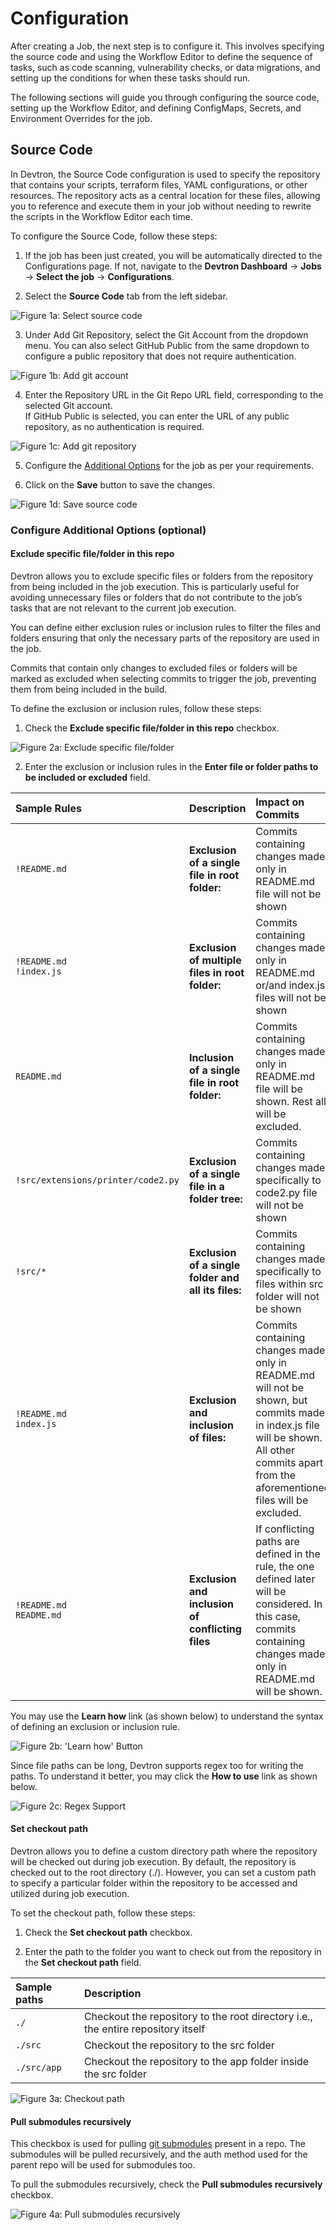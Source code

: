 # Configuration

After creating a Job, the next step is to configure it. This involves specifying the source code and using the Workflow Editor to define the sequence of tasks, such as code scanning, vulnerability checks, or data migrations, and setting up the conditions for when these tasks should run.

The following sections will guide you through configuring the source code, setting up the Workflow Editor, and defining ConfigMaps, Secrets, and Environment Overrides for the job.

## Source Code

In Devtron, the Source Code configuration is used to specify the repository that contains your scripts, terraform files, YAML configurations, or other resources. The repository acts as a central location for these files, allowing you to reference and execute them in your job without needing to rewrite the scripts in the Workflow Editor each time.

To configure the Source Code, follow these steps:

1. If the job has been just created, you will be automatically directed to the Configurations page. If not, navigate to the **Devtron Dashboard** → **Jobs** → **Select the job** → **Configurations**.

2. Select the **Source Code** tab from the left sidebar.

![Figure 1a: Select source code](https://devtron-public-asset.s3.us-east-2.amazonaws.com/images/create-job/source-code.jpg)

3. Under Add Git Repository, select the Git Account from the dropdown menu. You can also select GitHub Public from the same dropdown to configure a public repository that does not require authentication.

![Figure 1b: Add git account](https://devtron-public-asset.s3.us-east-2.amazonaws.com/images/create-job/source-code-git-account.jpg)

4. Enter the Repository URL in the Git Repo URL field, corresponding to the selected Git account.<br>
If GitHub Public is selected, you can enter the URL of any public repository, as no authentication is required. 

![Figure 1c: Add git repository](https://devtron-public-asset.s3.us-east-2.amazonaws.com/images/create-job/source-code-repo-url.jpg)

5. Configure the [Additional Options](#configure-additional-options-optional) for the job as per your requirements.

6. Click on the **Save** button to save the changes.

![Figure 1d: Save source code](https://devtron-public-asset.s3.us-east-2.amazonaws.com/images/create-job/source-code-save.jpg)

### Configure Additional Options (optional)

#### Exclude specific file/folder in this repo

Devtron allows you to exclude specific files or folders from the repository from being included in the job execution. This is particularly useful for avoiding unnecessary files or folders that do not contribute to the job’s tasks that are not relevant to the current job execution. 

You can define either exclusion rules or inclusion rules to filter the files and folders ensuring that only the necessary parts of the repository are used in the job.

Commits that contain only changes to excluded files or folders will be marked as excluded when selecting commits to trigger the job, preventing them from being included in the build.

To define the exclusion or inclusion rules, follow these steps:

1. Check the **Exclude specific file/folder in this repo** checkbox.

![Figure 2a: Exclude specific file/folder](https://devtron-public-asset.s3.us-east-2.amazonaws.com/images/create-job/source-code-exclude-files.jpg)

2. Enter the exclusion or inclusion rules in the **Enter file or folder paths to be included or excluded** field.

| Sample Rules | Description | Impact on Commits |
|:---|:---|:---|
| `!README.md` | **Exclusion of a single file in root folder:** | Commits containing changes made only in README.md file will not be shown |
| `!README.md` <br /> `!index.js` | **Exclusion of multiple files in root folder:** |  Commits containing changes made only in README.md or/and index.js files will not be shown |
|  `README.md` | **Inclusion of a single file in root folder:** | Commits containing changes made only in README.md file will be shown. Rest all will be excluded. |
|  `!src/extensions/printer/code2.py` | **Exclusion of a single file in a folder tree:** |Commits containing changes made specifically to code2.py file will not be shown |
|  `!src/*` | **Exclusion of a single folder and all its files:** |Commits containing changes made specifically to files within src folder will not be shown |
|  `!README.md` <br/> `index.js` | **Exclusion and inclusion of files:** | Commits containing changes made only in README.md will not be shown, but commits made in index.js file will be shown. All other commits apart from the aforementioned files will be excluded. |
|  `!README.md` <br/> `README.md` | **Exclusion and inclusion of conflicting files** | If conflicting paths are defined in the rule, the one defined later will be considered. In this case, commits containing changes made only in README.md will be shown. |


You may use the **Learn how** link (as shown below) to understand the syntax of defining an exclusion or inclusion rule.

![Figure 2b: 'Learn how' Button](https://devtron-public-asset.s3.us-east-2.amazonaws.com/images/create-job/source-code-learn-how.jpg)

Since file paths can be long, Devtron supports regex too for writing the paths. To understand it better, you may click the **How to use** link as shown below.

![Figure 2c: Regex Support](https://devtron-public-asset.s3.us-east-2.amazonaws.com/images/create-job/source-code-regex.jpg)


#### Set checkout path

Devtron allows you to define a custom directory path where the repository will be checked out during job execution. By default, the repository is checked out to the root directory (./). However, you can set a custom path to specify a particular folder within the repository to be accessed and utilized during job execution.

To set the checkout path, follow these steps:

1. Check the **Set checkout path** checkbox.

2. Enter the path to the folder you want to check out from the repository in the **Set checkout path** field.

|Sample paths|Description|
|:---|:---|
|`./`|Checkout the repository to the root directory i.e., the entire repository itself|
|`./src`|Checkout the repository to the src folder|
|`./src/app`|Checkout the repository to the app folder inside the src folder|

![Figure 3a: Checkout path](https://devtron-public-asset.s3.us-east-2.amazonaws.com/images/create-job/source-code-checkout.jpg)

#### Pull submodules recursively

This checkbox is used for pulling [git submodules](https://git-scm.com/book/en/v2/Git-Tools-Submodules) present in a repo. The submodules will be pulled recursively, and the auth method used for the parent repo will be used for submodules too.

To pull the submodules recursively, check the **Pull submodules recursively** checkbox.

![Figure 4a: Pull submodules recursively](https://devtron-public-asset.s3.us-east-2.amazonaws.com/images/create-job/source-code-pull.jpg)